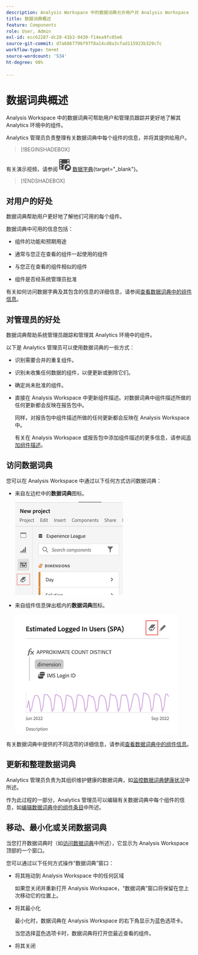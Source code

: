 ```yaml
---
description: Analysis Workspace 中的数据词典允许用户对 Analysis Workspace 中的各种组件进行编目和跟踪，包括组件的预期用途、批准情况、重复情况等等。
title: 数据词典概述
feature: Components
role: User, Admin
exl-id: ecc62287-dc20-41b3-9430-f14ea9fc05e6
source-git-commit: d7a6867796f97f8a14cd8a3cfad115923b329c7c
workflow-type: tm+mt
source-wordcount: '534'
ht-degree: 98%

---
```


# 数据词典概述

Analysis Workspace 中的数据词典可帮助用户和管理员跟踪并更好地了解其 Analytics 环境中的组件。

Analytics 管理员负责整理有关数据词典中每个组件的信息，并将其提供给用户。


>[!BEGINSHADEBOX]

有关演示视频，请参阅![VideoCheckedOut](/help/assets/icons/VideoCheckedOut.svg) [数据字典](https://video.tv.adobe.com/v/3418028?quality=12&learn=on){target="_blank"}。

>[!ENDSHADEBOX]


## 对用户的好处

数据词典帮助用户更好地了解他们可用的每个组件。

数据词典中可用的信息包括：

* 组件的功能和预期用途

* 通常与您正在查看的组件一起使用的组件

* 与您正在查看的组件相似的组件

* 组件是否经系统管理员批准

有关如何访问数据字典及其包含的信息的详细信息，请参阅[查看数据词典中的组件信息](/help/analyze/analysis-workspace/components/data-dictionary/view-data-dictionary.md)。

## 对管理员的好处

数据词典帮助系统管理员跟踪和管理其 Analytics 环境中的组件。

以下是 Analytics 管理员可以使用数据词典的一些方式：

* 识别需要合并的重复组件。

* 识别未收集任何数据的组件，以便更新或删除它们。

* 确定尚未批准的组件。

* 直接在 Analysis Workspace 中更新组件描述。对数据词典中组件描述所做的任何更新都会反映在报告包中。

  同样，对报告包中组件描述所做的任何更新都会反映在 Analysis Workspace 中。

  有关在 Analysis Workspace 或报告包中添加组件描述的更多信息，请参阅[添加组件描述](/help/analyze/analysis-workspace/components/add-component-descriptions.md)。

## 访问数据词典

您可以在 Analysis Workspace 中通过以下任何方式访问数据词典：

* 来自左边栏中的&#x200B;**数据词典**&#x200B;图标。

  ![来自左边栏中的“数据词典”图标](assets/data-dictionary-access-icon.png)

* 来自组件信息弹出框内的&#x200B;**数据词典**&#x200B;图标。

  ![信息弹出窗口中的“数据词典”图标](assets/data-dictionary-access-infopopover.png)
  <!--update screenshot; this was taken from a mock-->

有关数据词典中提供的不同选项的详细信息，请参阅[查看数据词典中的组件信息](/help/analyze/analysis-workspace/components/data-dictionary/view-data-dictionary.md)。

## 更新和整理数据词典

Analytics 管理员负责为其组织维护健康的数据词典，如[监控数据词典健康状况](/help/analyze/analysis-workspace/components/data-dictionary/monitor-data-dictionary-health.md)中所述。

作为此过程的一部分，Analytics 管理员可以编辑有关数据词典中每个组件的信息，如[编辑数据词典中的组件条目](/help/analyze/analysis-workspace/components/data-dictionary/edit-entries-data-dictionary.md)中所述。

## 移动、最小化或关闭数据词典

当您打开数据词典时（如[访问数据词典](#access-the-data-dictionary)中所述），它显示为 Analysis Workspace 顶部的一个窗口。

您可以通过以下任何方式操作“数据词典”窗口：

* 将其拖动到 Analysis Workspace 中的任何区域

  如果您关闭并重新打开 Analysis Workspace，“数据词典”窗口将保留在您上次移动它的位置上。<!--True?-->

* 将其最小化

  最小化时，数据词典在 Analysis Workspace 的右下角显示为蓝色选项卡。

  当您选择蓝色选项卡时，数据词典将打开您最近查看的组件。

* 将其关闭
